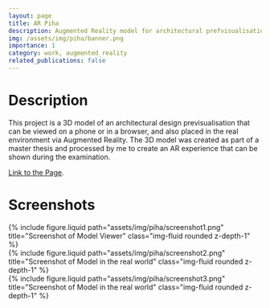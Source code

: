 ```yaml
---
layout: page
title: AR Piha
description: Augmented Reality model for architectural prefvisualisation
img: /assets/img/piha/banner.png
importance: 1
category: work, augmented_reality
related_publications: false
---
```


<h1>Description</h1>

This project is a 3D model of an architectural design previsualisation that can be viewed on a phone or in a browser, and also placed in the real environment via Augmented Reality.
The 3D model was created as part of a master thesis and processed by me to create an AR experience that can be shown during the examination.

<a href="/assets/html/piha/index.html" target="_blank">Link to the Page</a>.

<h1>Screenshots</h1>

<div class="row justify-content-sm-center">
  <div class="col-sm-4 mt-3 mt-md-0">
    {% include figure.liquid path="assets/img/piha/screenshot1.png" title="Screenshot of Model Viewer" class="img-fluid rounded z-depth-1" %}
  </div>
  <div class="col-sm-4 mt-3 mt-md-0">
    {% include figure.liquid path="assets/img/piha/screenshot2.png" title="Screenshot of Model in the real world" class="img-fluid rounded z-depth-1" %}
  </div>
  <div class="col-sm-4 mt-3 mt-md-0">
    {% include figure.liquid path="assets/img/piha/screenshot3.png" title="Screenshot of Model in the real world" class="img-fluid rounded z-depth-1" %}
  </div>
</div>
